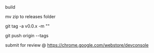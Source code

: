build

mv zip to releases folder

git tag -a v0.0.x -m "<message>"

git push origin --tags

submit for review @ https://chrome.google.com/webstore/devconsole
